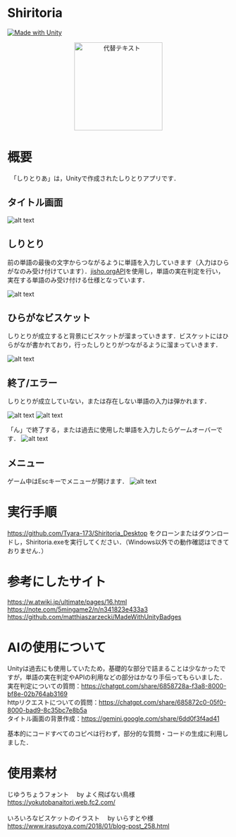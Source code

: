 # Shiritoria
[![Made with Unity](https://img.shields.io/badge/Made%20with-Unity_2022.3.22f1-57b9d3.svg?style=flat&logo=unity)](https://unity3d.com)

<p align="center"><img src="Icons/Shiritoria_Icon.png" alt="代替テキスト" width="200" height="200"></p>


# 概要
　「しりとりあ」は，Unityで作成されたしりとりアプリです．

## タイトル画面
![alt text](Icons/Image1.png)

## しりとり
前の単語の最後の文字からつながるように単語を入力していきます（入力はひらがなのみ受け付けています）．[jisho.orgAPI](https://jisho.org/)を使用し，単語の実在判定を行い，実在する単語のみ受け付ける仕様となっています．

![alt text](Icons/Image2.png)

## ひらがなビスケット
しりとりが成立すると背景にビスケットが溜まっていきます．ビスケットにはひらがなが書かれており，行ったしりとりがつながるように溜まっていきます．

![alt text](Icons/Image3.png)

## 終了/エラー
しりとりが成立していない，または存在しない単語の入力は弾かれます．

![alt text](Icons/image4.png)
![alt text](Icons/image5.png)

「ん」で終了する，または過去に使用した単語を入力したらゲームオーバーです．
![alt text](Icons/image6.png)

## メニュー
ゲーム中はEscキーでメニューが開けます．
![alt text](Icons/image7.png)

# 実行手順

https://github.com/Tyara-173/Shiritoria_Desktop をクローンまたはダウンロードし，Shiritoria.exeを実行してください．（Windows以外での動作確認はできておりません．）

# 参考にしたサイト
https://w.atwiki.jp/ultimate/pages/16.html<br>
https://note.com/5mingame2/n/n341823e433a3<br>
https://github.com/matthiaszarzecki/MadeWithUnityBadges

# AIの使用について

Unityは過去にも使用していたため，基礎的な部分で詰まることは少なかったですが，単語の実在判定やAPIの利用などの部分はかなり手伝ってもらいました．<br>
実在判定についての質問：https://chatgpt.com/share/6858728a-f3a8-8000-bf8e-02b764ab3169<br>
httpリクエストについての質問：https://chatgpt.com/share/685872c0-05f0-8000-bad9-8c35bc7e8b5a<br>
タイトル画面の背景作成：https://gemini.google.com/share/6dd0f3f4ad41<br>

基本的にコードすべてのコピペは行わず，部分的な質問・コードの生成に利用しました．

# 使用素材
じゆうちょうフォント 　by よく飛ばない鳥様 <br>
https://yokutobanaitori.web.fc2.com/ <br>
<br>
いろいろなビスケットのイラスト 　by  いらすとや様 <br>
https://www.irasutoya.com/2018/01/blog-post_258.html
